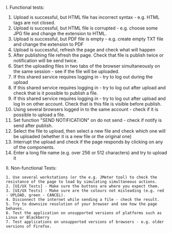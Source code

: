 I. Functional tests:

  1. Upload is successful, but HTML file has incorrect syntax - e.g. HTML     tags are not closed. 
  2. Upload is successful, but HTML file is corrupted - e.g. choose some JPG file and change the extension to HTML.
  3. Upload is successful, but PDF file is empty - e.g. create empty TXT file and change the extension to PDF
  4. Upload is successful, refresh the page and check what will happen
  5. After publishing file refresh the page. Check that file is publish twice or notification will be send twice.
  6. Start the uploading files in two tabs of the browser simultaneously on the same session - see if the file will be uploaded.
  7. If this shared service requires logging in - try to log out during the upload
  8. If this shared service requires logging in - try to log out after upload and check that is it possible to publish a file.
  9. If this shared service requires logging in - try to log out after upload and log In on other account. Check that is this file is visible before publish.
  10. Using several browsers logged in to the same account - check if it is possible to upload a file.
  11. Set function "SEND NOTIFICATION" on do not send - check if notify is send after publish.
  12. Select the file to upload, then select a new file and check which one will be uploaded (whether it is a new file or the original one)
  13. Interrupt the upload and check if the page responds by clicking on any of the components.
  14. Enter a long file name (e.g. over 256 or 512 characters) and try to upload it 
  
  II. Non-functional Tests:
  
    1. Use several workstations (or the e.g. JMeter tool) to check the resistance of the page to load by simulating simultaneous actions.
    2. [UI/UX Tests] - Make sure the buttons are where you expect them. 
    3. [UI/UX Tests] - Make sure are the colours not misleading (e.g. red - UPLOAD, green - CANCEL).
    4. Disconnect the internet while sending a file - check the result.
    5. Try to downsize resolution of your browser and see how the page behaves.
    6. Test the application on unsupported versions of platforms such as Linux or Blackberry
    7. Test applications on unsupported versions of browsers - e.g. older versions of Firefox.
